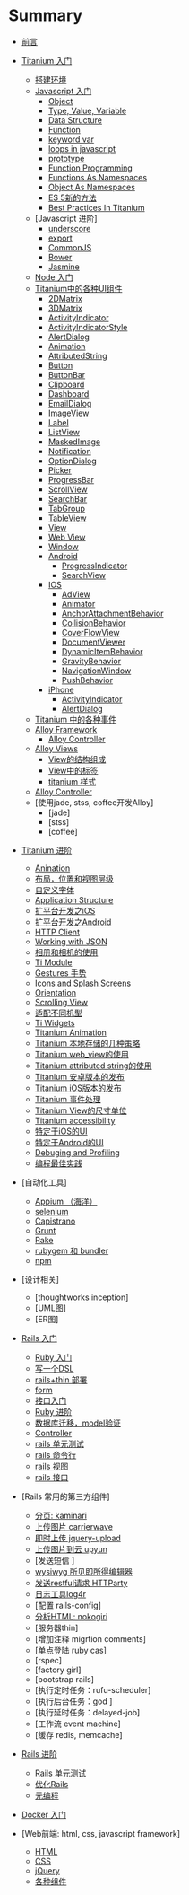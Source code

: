 # Summary

* [前言](preface.md)
* [Titanium 入门](part1_ti_premier.md)
  * [搭建环境](part1_ti_premier/setup_titanium.md)
  * [Javascript 入门](part1_ti_premier/javascript_premier.md)
    * [Object](part1_ti_premier/javascript_premier/js_object.md)
    * [Type, Value, Variable](part1_ti_premier/javascript_premier/type_value_variable.md)
    * [Data Structure](part1_ti_premier/javascript_premier/js_data_structs.md)
    * [Function](part1_ti_premier/javascript_premier/function.md)
    * [keyword var](part1_ti_premier/javascript_premier/keyword_var.md)
    * [loops in javascript](part1_ti_premier/javascript_premier/loops.md)
    * [prototype](part1_ti_premier/javascript_premier/prototype.md)
    * [Function Programming](part1_ti_premier/javascript_premier/functional_programming.md)
    * [Functions As Namespaces](part1_ti_premier/javascript_premier/functions_as_namespaces.md)
    * [Object As Namespaces](part1_ti_premier/javascript_premier/object_as_namespace.md)
    * [ES 5新的方法](part1_ti_premier/javascript_premier/es5_array_methods.md)
    * [Best Practices In Titanium](part1_ti_premier/javascript_premier/best_practices_in_titanium.md)
  * [Javascript 进阶]
    * [underscore](part1_ti_premier/js_framework_underscore.md)
    * [export](part1_ti_premier/js_framework_requirejs.md)
    * [CommonJS](part1_ti_premier/js_framework_commonjs.md)
    * [Bower](part1_ti_premier/js_framework_bower.md)
    * [Jasmine](part1_ti_premier/js_framework_jasmine.md)
  * [Node 入门](part1_ti_premier/node_premier.md)
  * [Titanium中的各种UI组件](part1_ti_premier/titanium_ui.md)
    * [2DMatrix](part1_ti_premier/titanium_ui/2DMatrix.md)
    * [3DMatrix](part1_ti_premier/titanium_ui/3DMatrix.md)
    * [ActivityIndicator](part1_ti_premier/titanium_ui/activity_indicator.md)
    * [ActivityIndicatorStyle](part1_ti_premier/titanium_ui/activity_indicator_style.md)
    * [AlertDialog](part1_ti_premier/titanium_ui/alert_dialog.md)
    * [Animation](part1_ti_premier/titanium_ui/animation.md)
    * [AttributedString](part1_ti_premier/titanium_ui/attributed_string.md)
    * [Button](part1_ti_premier/titanium_ui/button.md)
    * [ButtonBar](part1_ti_premier/titanium_ui/button_bar.md)
    * [Clipboard](part1_ti_premier/titanium_ui/clipboard.md)
    * [Dashboard](part1_ti_premier/titanium_ui/dashboard.md)
    * [EmailDialog](part1_ti_premier/titanium_ui/email_dialog.md)
    * [ImageView](part1_ti_premier/titanium_ui/image_view.md)
    * [Label](part1_ti_premier/titanium_ui/label.md)
    * [ListView](part1_ti_premier/titanium_ui/listview.md)
    * [MaskedImage](part1_ti_premier/titanium_ui/masked_image.md)
    * [Notification](part1_ti_premier/titanium_ui/notification.md)
    * [OptionDialog](part1_ti_premier/titanium_ui/option_dialog.md)
    * [Picker](part1_ti_premier/titanium_ui/picker.md)
    * [ProgressBar](part1_ti_premier/titanium_ui/progress_bar.md)
    * [ScrollView](part1_ti_premier/titanium_ui/scroll_view.md)
    * [SearchBar](part1_ti_premier/titanium_ui/search_bar.md)
    * [TabGroup](part1_ti_premier/titanium_ui/tab_group.md)
    * [TableView](part1_ti_premier/titanium_ui/table_view.md)
    * [View](part1_ti_premier/titanium_ui/view.md)
    * [Web View](part1_ti_premier/titanium_ui/web_view.md)
    * [Window](part1_ti_premier/titanium_ui/window.md)
    * [Android](part1_ti_premier/titanium_ui/android.md)
      * [ProgressIndicator](part1_ti_premier/titanium_ui/android/progress_indicator.md)
      * [SearchView](part1_ti_premier/titanium_ui/android/search_view.md)
    * [IOS](part1_ti_premier/titanium_ui/ios.md)
      * [AdView](part1_ti_premier/titanium_ui/ios/ad_view.md)
      * [Animator](part1_ti_premier/titanium_ui/ios/animator.md)
      * [AnchorAttachmentBehavior](part1_ti_premier/titanium_ui/ios/anchor_attachment_behavior.md)
      * [CollisionBehavior](part1_ti_premier/titanium_ui/ios/collision_behavior.md)
      * [CoverFlowView](part1_ti_premier/titanium_ui/ios/cover_flow_view.md)
      * [DocumentViewer](part1_ti_premier/titanium_ui/ios/document_viewer.md)
      * [DynamicItemBehavior](part1_ti_premier/titanium_ui/ios/dynamic_item_behavior.md)
      * [GravityBehavior](part1_ti_premier/titanium_ui/ios/gravity_behavior.md)
      * [NavigationWindow](part1_ti_premier/titanium_ui/ios/navigation_window.md)
      * [PushBehavior](part1_ti_premier/titanium_ui/ios/push_behavior.md)
    * [iPhone](part1_ti_premier/titanium_ui/titanium_ui_iphone.md)
      * [ActivityIndicator](part1_ti_premier/titanium_ui/iphone/activity_indicator.md)
      * [AlertDialog](part1_ti_premier/titanium_ui/iphone/alert_dialog.md)
  * [Titanium 中的各种事件](part1_ti_premier/events_in_Titanium.md)
  * [Alloy Framework](part1_ti_premier/alloy_framework_premier/alloy_framework.md)
    * [Alloy Controller](part1_ti_premier/alloy_framework_premier/alloy_controller.md)
  * [Alloy Views](part1_ti_premier/alloy_view_overview.md)
    * [View的结构组成](part1_ti_premier/alloy_views/views_construction.md)
    * [View中的标签](part1_ti_premier/alloy_views/xml_elements.md)
    * [titanium 样式](part1_ti_premier/alloy_views/titanium_style_sheets.md)
  * [Alloy Controller](part1_ti_premier/alloy_controller.md)
  * [使用jade, stss, coffee开发Alloy]
    * [jade]
    * [stss]
    * [coffee]

* [Titanium 进阶](part2_ti_advanced.md)
  * [Anination](part2_ti_advanced/animation.md)
  * [布局，位置和视图层级](part2_ti_advanced/layouts_positioning_and_the_view_hierarchy.md)
  * [自定义字体](part2_ti_advanced/custom_font.md)
  * [Application Structure](part2_ti_advanced/application_structure.md)
  * [扩平台开发之iOS](part2_ti_advanced/cross_platform_dev_ios.md)
  * [扩平台开发之Android](part2_ti_advanced/cross_platform_dev_android.md)
  * [HTTP Client](part2_ti_advanced/http_client.md)
  * [Working with JSON](part2_ti_advanced/working_with_json.md)
  * [相册和相机的使用](part2_ti_advanced/photogaller_and_camera.md)
  * [Ti Module](part2_ti_advanced/ti_module.md)
  * [Gestures 手势](part2_ti_advanced/gestures.md)
  * [Icons and Splash Screens](part2_ti_advanced/icons_and_splash_screens.md)
  * [Orientation](part2_ti_advanced/orientation.md)
  * [Scrolling View](part2_ti_advanced/scrolling_view.md)
  * [适配不同机型](part2_ti_advanced/device_adapter.md)
  * [Ti Widgets](part2_ti_advanced/alloy_widgets.md)
  * [Titanium Animation](part2_ti_advanced/Titanium_Animation.md)
  * [Titanium  本地存储的几种策略](part2_ti_advanced/Local_Storage.md)
  * [Titanium web_view的使用](part2_ti_advanced/web_view.md)
  * [Titanium attributed string的使用](part2_ti_advanced/attributed_string.md)
  * [Titanium 安卓版本的发布](part2_ti_advanced/android_release.md)
  * [Titanium iOS版本的发布](part2_ti_advanced/iOS_release.md)
  * [Titanium 事件处理](part2_ti_advanced/event_handling.md)
  * [Titanium View的尺寸单位](part2_ti_advanced/view_unit.md)
  * [Titanium accessibility](part2_ti_advanced/accessibility.md)
  * [特定于iOS的UI](part2_ti_advanced/ios_specific_ui.md)
  * [特定于Android的UI](part2_ti_advanced/android_specific_ui.md)
  * [Debuging and Profiling](part2_ti_advanced/debuging_and_profiling.md)
  * [编程最佳实践](part2_ti_advanced/titanium_best_practises.md)

* [自动化工具]
  * [Appium （海洋）](automation_tools/appium.md)
  * [selenium](automation_tools/selenium.md)
  * [Capistrano](automation_tools/capistrano.md)
  * [Grunt](automation_tools/grunt.md)
  * [Rake](automation_tools/rake.md)
  * [rubygem 和 bundler](automation_tools/gem_and_bundler.md)
  * [npm](automation_tools/npm.md)
* [设计相关]
  * [thoughtworks inception]
  * [UML图]
  * [ER图]
* [Rails 入门](part3_rails_premier.md)
  * [Ruby 入门](part3_rails_premier/ruby_premier.md)
  * [写一个DSL](part3_rails_premier/dsl.md)
  * [rails+thin 部署](part3_rails_premier/rails_thin_deploy.md)
  * [form](part3_rails_premier/form_object.md)
  * [接口入门](part3_rails_premier/rails_interface.md)
  * [Ruby 进阶 ](part3_rails_premier/ruby_advanced.md)
  * [数据库迁移，model验证](part3_rails_premier/rails_database.md)
  * [Controller](part3_rails_premier/rails_controller.md)
  * [rails 单元测试](part3_rails_premier/rails_unit_test.md)
  * [rails 命令行](part3_rails_premier/rails_command_line.md)
  * [rails 视图](part3_rails_premier/rails_view.md)
  * [rails 接口](part3_rails_premier/interface_document.md)

* [Rails 常用的第三方组件]
  * [分页: kaminari](web_components/kaminari.md)
  * [上传图片 carrierwave](web_components/carrierwave.md)
  * [即时上传 jquery-upload]()
  * [上传图片到云 upyun](web_components/upyun.md)
  * [发送短信 ]
  * [wysiwyg 所见即所得编辑器](web_components/wysiwyg_ckeditor.md)
  * [发送restful请求  HTTParty](web_components/httparty.md)
  * [日志工具log4r]()
  * [配置 rails-config]
  * [分析HTML: nokogiri](web_components/nokogiri.md)
  * [服务器thin]
  * [增加注释 migrtion comments]
  * [单点登陆 ruby cas]
  * [rspec]
  * [factory girl]
  * [bootstrap rails]
  * [执行定时任务：rufu-scheduler]
  * [执行后台任务：god ]
  * [执行延时任务：delayed-job]
  * [工作流 event machine]
  * [缓存 redis, memcache]
* [Rails 进阶](part4_rails_advanced.md)
  * [Rails 单元测试](part4_rails_advanced/rails_unit_test.md)
  * [优化Rails](part4_rails_advanced/optimzation.md)
  * [元编程](part4_rails_advanced/metaprogramming.md)
* [Docker 入门](part5_docker_premier.md)
* [Web前端: html, css, javascript framework]
  * [HTML](web_front_end/html.md)
  * [CSS](web_front_end/css.md)
  * [jQuery](web_front_end/jquery.md)
  * [各种组件](web_front_end/js_components.md)
